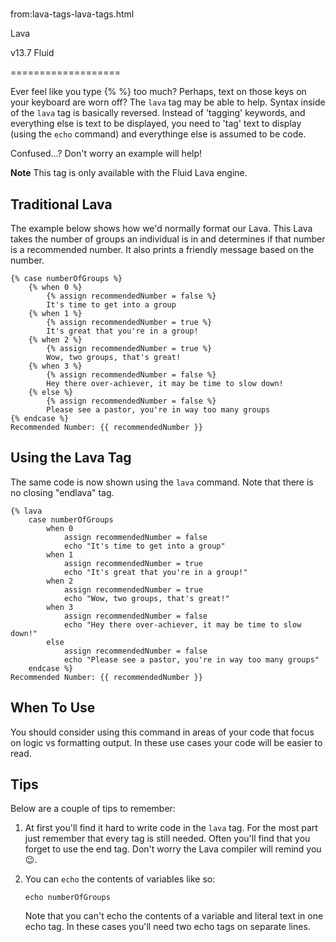 # 
from:lava-tags-lava-tags.html

Lava

v13.7 Fluid


===================

Ever feel like you type {% %} too much? Perhaps, text on those keys on your keyboard are worn off? The `lava` tag may be able to help. Syntax inside of the `lava` tag is basically reversed. Instead of 'tagging' keywords, and everything else is text to be displayed, you need to 'tag' text to display (using the `echo` command) and everythinge else is assumed to be code.

Confused...? Don't worry an example will help!

**Note** This tag is only available with the Fluid Lava engine.

Traditional Lava
----------------

The example below shows how we'd normally format our Lava. This Lava takes the number of groups an individual is in and determines if that number is a recommended number. It also prints a friendly message based on the number.

```
{% case numberOfGroups %}
    {% when 0 %}
        {% assign recommendedNumber = false %}
        It's time to get into a group
    {% when 1 %}
        {% assign recommendedNumber = true %}
        It's great that you're in a group!
    {% when 2 %}
        {% assign recommendedNumber = true %}
        Wow, two groups, that's great!
    {% when 3 %}
        {% assign recommendedNumber = false %}
        Hey there over-achiever, it may be time to slow down!
    {% else %}
        {% assign recommendedNumber = false %}
        Please see a pastor, you're in way too many groups
{% endcase %}
Recommended Number: {{ recommendedNumber }}
```

Using the Lava Tag
------------------

The same code is now shown using the `lava` command. Note that there is no closing "endlava" tag.

```
{% lava 
    case numberOfGroups
        when 0
            assign recommendedNumber = false
            echo "It's time to get into a group"
        when 1
            assign recommendedNumber = true
            echo "It's great that you're in a group!"
        when 2
            assign recommendedNumber = true
            echo "Wow, two groups, that's great!"
        when 3
            assign recommendedNumber = false
            echo "Hey there over-achiever, it may be time to slow down!"
        else
            assign recommendedNumber = false
            echo "Please see a pastor, you're in way too many groups"
    endcase %}
Recommended Number: {{ recommendedNumber }}
```

When To Use
-----------

You should consider using this command in areas of your code that focus on logic vs formatting output. In these use cases your code will be easier to read.

Tips
----

Below are a couple of tips to remember:

1.  At first you'll find it hard to write code in the `lava` tag. For the most part just remember that every tag is still needed. Often you'll find that you forget to use the end tag. Don't worry the Lava compiler will remind you 😉.
2.  You can `echo` the contents of variables like so:  
    ```
    echo numberOfGroups
    ```
      
    Note that you can't echo the contents of a variable and literal text in one echo tag. In these cases you'll need two echo tags on separate lines.